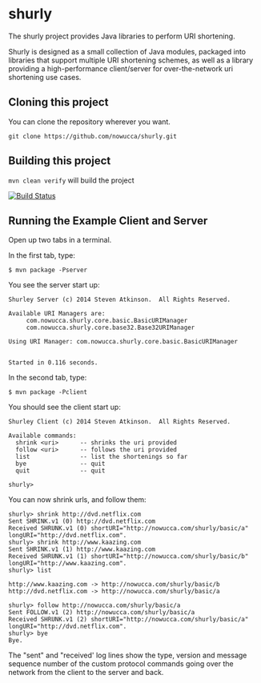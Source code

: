shurly
======

The shurly project provides Java libraries to perform URI shortening.

Shurly is designed as a small collection of Java modules, packaged into libraries that support multiple URI shortening schemes, as well as a library providing a high-performance client/server for over-the-network uri shortening use cases.

Cloning this project
--------------------

You can clone the repository wherever you want. 

    git clone https://github.com/nowucca/shurly.git
    
    
Building this project
---------------------

`mvn clean verify` will build the project

[![Build Status](https://travis-ci.org/nowucca/shurly.svg?branch=master)](https://travis-ci.org/nowucca/shurly)

Running the Example Client and Server
-------------------------------------

Open up two tabs in a terminal. 

In the first tab, type:
    
    $ mvn package -Pserver
    
You see the server start up:

    Shurley Server (c) 2014 Steven Atkinson.  All Rights Reserved.
    
    Available URI Managers are: 
    	 com.nowucca.shurly.core.basic.BasicURIManager
    	 com.nowucca.shurly.core.base32.Base32URIManager
    
    Using URI Manager: com.nowucca.shurly.core.basic.BasicURIManager
    
    
    Started in 0.116 seconds.

    
In the second tab, type:

    $ mvn package -Pclient
    
You should see the client start up:

    Shurley Client (c) 2014 Steven Atkinson.  All Rights Reserved.
    
    Available commands: 
      shrink <uri>      -- shrinks the uri provided
      follow <uri>      -- follows the uri provided
      list              -- list the shortenings so far
      bye               -- quit
      quit              -- quit
    
    shurly> 

You can now shrink urls, and follow them:

    shurly> shrink http://dvd.netflix.com
    Sent SHRINK.v1 (0) http://dvd.netflix.com
    Received SHRUNK.v1 (0) shortURI="http://nowucca.com/shurly/basic/a" longURI="http://dvd.netflix.com".
    shurly> shrink http://www.kaazing.com
    Sent SHRINK.v1 (1) http://www.kaazing.com
    Received SHRUNK.v1 (1) shortURI="http://nowucca.com/shurly/basic/b" longURI="http://www.kaazing.com".
    shurly> list
    
    http://www.kaazing.com -> http://nowucca.com/shurly/basic/b
    http://dvd.netflix.com -> http://nowucca.com/shurly/basic/a
    
    shurly> follow http://nowucca.com/shurly/basic/a
    Sent FOLLOW.v1 (2) http://nowucca.com/shurly/basic/a
    Received SHRUNK.v1 (2) shortURI="http://nowucca.com/shurly/basic/a" longURI="http://dvd.netflix.com".
    shurly> bye
    Bye.

The "sent" and "received' log lines show the type, version and message sequence number of the custom protocol commands going over the network from the client to the server and back.
